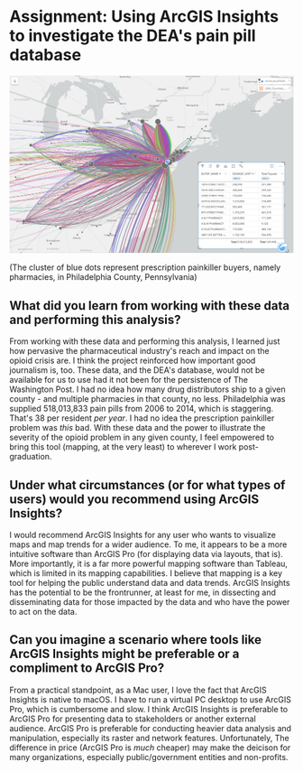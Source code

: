 # Assignment: Using ArcGIS Insights to investigate the DEA's pain pill database

![Philadelphia Pain Pills - Buyers & Sellers](arcgisinsightsfinal.png)

(The cluster of blue dots represent prescription painkiller buyers, namely pharmacies, in Philadelphia County, Pennsylvania)

## What did you learn from working with these data and performing this analysis?

From working with these data and performing this analysis, I learned just how pervasive the pharmaceutical industry's reach and impact on the opioid crisis are. I think the project reinforced how important good journalism is, too. These data, and the DEA's database, would not be available for us to use had it not been for the persistence of The Washington Post. I had no idea how many drug distributors ship to a given county - and multiple pharmacies in that county, no less. Philadelphia was supplied 518,013,833 pain pills from 2006 to 2014, which is staggering. That's 38 per resident *per year*. I had no idea the prescription painkiller problem was *this* bad. With these data and the power to illustrate the severity of the opioid problem in any given county, I feel empowered to bring this tool (mapping, at the very least) to wherever I work post-graduation.

## Under what circumstances (or for what types of users) would you recommend using ArcGIS Insights?

I would recommend ArcGIS Insights for any user who wants to visualize maps and map trends for a wider audience. To me, it appears to be a more intuitive software than ArcGIS Pro (for displaying data via layouts, that is). More importantly, it is a far more powerful mapping software than Tableau, which is limited in its mapping capabilities. I believe that mapping is a key tool for helping the public understand data and data trends. ArcGIS Insights has the potential to be the frontrunner, at least for me, in dissecting and disseminating data for those impacted by the data and who have the power to act on the data.

## Can you imagine a scenario where tools like ArcGIS Insights might be preferable or a compliment to ArcGIS Pro?

From a practical standpoint, as a Mac user, I love the fact that ArcGIS Insights is native to macOS. I have to run a virtual PC desktop to use ArcGIS Pro, which is cumbersome and slow. I think ArcGIS Insights is preferable to ArcGIS Pro for presenting data to stakeholders or another external audience. ArcGIS Pro is preferable for conducting heavier data analysis and manipulation, especially its raster and network features. Unfortunately, The difference in price (ArcGIS Pro is *much* cheaper) may make the deicison for many organizations, especially public/government entities and non-profits.
